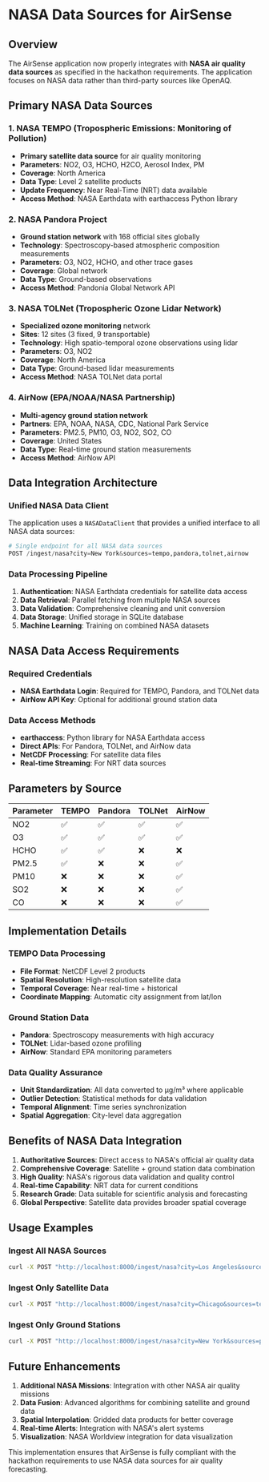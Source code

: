 # NASA Data Sources for AirSense

## Overview
The AirSense application now properly integrates with **NASA air quality data sources** as specified in the hackathon requirements. The application focuses on NASA data rather than third-party sources like OpenAQ.

## Primary NASA Data Sources

### 1. NASA TEMPO (Tropospheric Emissions: Monitoring of Pollution)
- **Primary satellite data source** for air quality monitoring
- **Parameters**: NO2, O3, HCHO, H2CO, Aerosol Index, PM
- **Coverage**: North America
- **Data Type**: Level 2 satellite products
- **Update Frequency**: Near Real-Time (NRT) data available
- **Access Method**: NASA Earthdata with earthaccess Python library

### 2. NASA Pandora Project
- **Ground station network** with 168 official sites globally
- **Technology**: Spectroscopy-based atmospheric composition measurements
- **Parameters**: O3, NO2, HCHO, and other trace gases
- **Coverage**: Global network
- **Data Type**: Ground-based observations
- **Access Method**: Pandonia Global Network API

### 3. NASA TOLNet (Tropospheric Ozone Lidar Network)
- **Specialized ozone monitoring** network
- **Sites**: 12 sites (3 fixed, 9 transportable)
- **Technology**: High spatio-temporal ozone observations using lidar
- **Parameters**: O3, NO2
- **Coverage**: North America
- **Data Type**: Ground-based lidar measurements
- **Access Method**: NASA TOLNet data portal

### 4. AirNow (EPA/NOAA/NASA Partnership)
- **Multi-agency ground station network**
- **Partners**: EPA, NOAA, NASA, CDC, National Park Service
- **Parameters**: PM2.5, PM10, O3, NO2, SO2, CO
- **Coverage**: United States
- **Data Type**: Real-time ground station measurements
- **Access Method**: AirNow API

## Data Integration Architecture

### Unified NASA Data Client
The application uses a `NASADataClient` that provides a unified interface to all NASA data sources:

```python
# Single endpoint for all NASA data sources
POST /ingest/nasa?city=New York&sources=tempo,pandora,tolnet,airnow
```

### Data Processing Pipeline
1. **Authentication**: NASA Earthdata credentials for satellite data access
2. **Data Retrieval**: Parallel fetching from multiple NASA sources
3. **Data Validation**: Comprehensive cleaning and unit conversion
4. **Data Storage**: Unified storage in SQLite database
5. **Machine Learning**: Training on combined NASA datasets

## NASA Data Access Requirements

### Required Credentials
- **NASA Earthdata Login**: Required for TEMPO, Pandora, and TOLNet data
- **AirNow API Key**: Optional for additional ground station data

### Data Access Methods
- **earthaccess**: Python library for NASA Earthdata access
- **Direct APIs**: For Pandora, TOLNet, and AirNow data
- **NetCDF Processing**: For satellite data files
- **Real-time Streaming**: For NRT data sources

## Parameters by Source

| Parameter | TEMPO | Pandora | TOLNet | AirNow |
|-----------|-------|---------|--------|--------|
| NO2 | ✅ | ✅ | ✅ | ✅ |
| O3 | ✅ | ✅ | ✅ | ✅ |
| HCHO | ✅ | ✅ | ❌ | ❌ |
| PM2.5 | ✅ | ❌ | ❌ | ✅ |
| PM10 | ❌ | ❌ | ❌ | ✅ |
| SO2 | ❌ | ❌ | ❌ | ✅ |
| CO | ❌ | ❌ | ❌ | ✅ |

## Implementation Details

### TEMPO Data Processing
- **File Format**: NetCDF Level 2 products
- **Spatial Resolution**: High-resolution satellite data
- **Temporal Coverage**: Near real-time + historical
- **Coordinate Mapping**: Automatic city assignment from lat/lon

### Ground Station Data
- **Pandora**: Spectroscopy measurements with high accuracy
- **TOLNet**: Lidar-based ozone profiling
- **AirNow**: Standard EPA monitoring parameters

### Data Quality Assurance
- **Unit Standardization**: All data converted to µg/m³ where applicable
- **Outlier Detection**: Statistical methods for data validation
- **Temporal Alignment**: Time series synchronization
- **Spatial Aggregation**: City-level data aggregation

## Benefits of NASA Data Integration

1. **Authoritative Sources**: Direct access to NASA's official air quality data
2. **Comprehensive Coverage**: Satellite + ground station data combination
3. **High Quality**: NASA's rigorous data validation and quality control
4. **Real-time Capability**: NRT data for current conditions
5. **Research Grade**: Data suitable for scientific analysis and forecasting
6. **Global Perspective**: Satellite data provides broader spatial coverage

## Usage Examples

### Ingest All NASA Sources
```bash
curl -X POST "http://localhost:8000/ingest/nasa?city=Los Angeles&sources=tempo,pandora,tolnet,airnow"
```

### Ingest Only Satellite Data
```bash
curl -X POST "http://localhost:8000/ingest/nasa?city=Chicago&sources=tempo"
```

### Ingest Only Ground Stations
```bash
curl -X POST "http://localhost:8000/ingest/nasa?city=New York&sources=pandora,tolnet,airnow"
```

## Future Enhancements

1. **Additional NASA Missions**: Integration with other NASA air quality missions
2. **Data Fusion**: Advanced algorithms for combining satellite and ground data
3. **Spatial Interpolation**: Gridded data products for better coverage
4. **Real-time Alerts**: Integration with NASA's alert systems
5. **Visualization**: NASA Worldview integration for data visualization

This implementation ensures that AirSense is fully compliant with the hackathon requirements to use NASA data sources for air quality forecasting.
